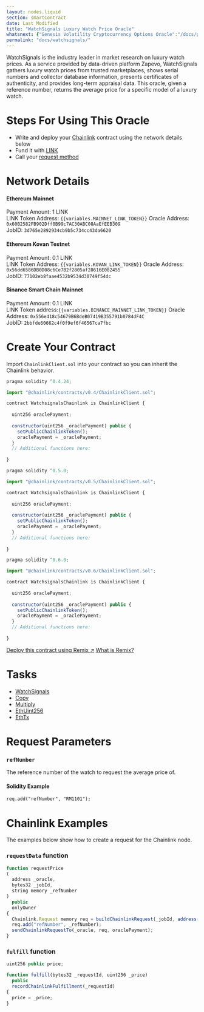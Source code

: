 ```yaml
---
layout: nodes.liquid
section: smartContract
date: Last Modified
title: "WatchSignals Luxury Watch Price Oracle"
whatsnext: {"Genesis Volatility Cryptocurrency Options Oracle":"/docs/genesis-volatility/"}
permalink: "docs/watchsignals/"
---
```

WatchSignals is the industry leader in market research on luxury watch prices. As a service provided by data-driven platform Zapevo, WatchSignals gathers luxury watch prices from trusted marketplaces, shows serial numbers and collector database information, presents certificates of authenticity, and provides long-term appraisal data. This oracle, given a reference number, returns the average price for a specific model of a luxury watch.

# Steps For Using This Oracle

- Write and deploy your [Chainlink](/docs/intermediates-tutorial/) contract using the network details below
- Fund it with [LINK](../link-token-contracts/)
- Call your [request method](./#chainlink-examples)

# Network Details

#### Ethereum Mainnet
Payment Amount: 1 LINK  
LINK Token Address: `{{variables.MAINNET_LINK_TOKEN}}` 
Oracle Address: `0x60B2582FB902Dff0B99c7AC30ABC08AaEfEEB309 `  
JobID: `3d765e2892934cb9b5c734cc43da6620 `  

#### Ethereum Kovan Testnet
Payment Amount: 0.1  LINK  
LINK Token Address: `{{variables.KOVAN_LINK_TOKEN}}`
Oracle Address: `0x56dd6586DB0D08c6Ce7B2f2805af28616E082455 `  
JobID: `77102eb8faae4532b9534d30749f54dc `  

#### Binance Smart Chain Mainnet
Payment Amount: 0.1 LINK  
LINK Token address:`{{variables.BINANCE_MAINNET_LINK_TOKEN}}`
Oracle Address: `0x556e418c54679B6BdeB07419B355791b0784dF4C `  
JobID: `2bbfde60662c4f0f9ef6f46567ca7fbc `  

# Create Your Contract

Import `ChainlinkClient.sol` into your contract so you can inherit the Chainlink behavior.

```javascript Solidity 4
pragma solidity ^0.4.24;

import "@chainlink/contracts/v0.4/ChainlinkClient.sol";

contract WatchsignalsChainlink is ChainlinkClient {
  
  uint256 oraclePayment;
  
  constructor(uint256 _oraclePayment) public {
    setPublicChainlinkToken();
    oraclePayment = _oraclePayment;
  }
  // Additional functions here:
  
}
```
```javascript Solidity 5
pragma solidity ^0.5.0;

import "@chainlink/contracts/v0.5/ChainlinkClient.sol";

contract WatchsignalsChainlink is ChainlinkClient {
  
  uint256 oraclePayment;
  
  constructor(uint256 _oraclePayment) public {
    setPublicChainlinkToken();
    oraclePayment = _oraclePayment;
  }
  // Additional functions here:
  
}
```
```javascript Solidity 6
pragma solidity ^0.6.0;

import "@chainlink/contracts/v0.6/ChainlinkClient.sol";

contract WatchsignalsChainlink is ChainlinkClient {
  
  uint256 oraclePayment;
  
  constructor(uint256 _oraclePayment) public {
    setPublicChainlinkToken();
    oraclePayment = _oraclePayment;
  }
  // Additional functions here:
  
}
```

<div class="remix-callout">
  <a href="https://remix.ethereum.org/#version=soljson-v0.6.7+commit.b8d736ae.js&optimize=false&evmVersion=null&gist=9148bd05d20d9216ecc04966c87a3f61" target="_blank" class="cl-button--ghost solidity-tracked">Deploy this contract using Remix ↗</a>
    <a href="../deploy-your-first-contract/" title="">What is Remix?</a>
</div>

# Tasks
* <a href="https://market.link/adapters/7a33d9fc-5f33-4be0-8072-d5572fc52272?network=42" target="_blank">WatchSignals</a>
* [Copy](../adapters/#copy)
* [Multiply](../adapters/#multiply)
* [EthUint256](../adapters/#ethuint256)
* [EthTx](../adapters/#ethtx)

# Request Parameters
### `refNumber`
The reference number of the watch to request the average price of.
#### Solidity Example
`req.add("refNumber", "RM1101");`

# Chainlink Examples

The examples below show how to create a request for the Chainlink node.

### `requestData` function

```javascript
function requestPrice
(
  address _oracle,
  bytes32 _jobId,
  string memory _refNumber
) 
  public 
  onlyOwner 
{
  Chainlink.Request memory req = buildChainlinkRequest(_jobId, address(this), this.fulfill.selector);
  req.add("refNumber", _refNumber);
  sendChainlinkRequestTo(_oracle, req, oraclePayment);
}
```
### `fulfill` function

```javascript
uint256 public price;

function fulfill(bytes32 _requestId, uint256 _price)
  public
  recordChainlinkFulfillment(_requestId)
{
  price = _price;
}
```